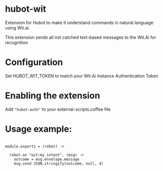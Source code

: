# hubot-wit

Extension for Hubot to make it understand commands in natural language using Wit.ai.

This extension sends all not catched text-based messages to the Wit.Ai for recognition

# Configuration

Set HUBOT_WIT_TOKEN to match your Wit.Ai instance Authentication Token

# Enabling the extension

Add ```"hubot-auth"``` to your external-scripts.coffee file

# Usage example:

```

module.exports = (robot) ->

  robot.on "wit:my_intent", (msg) ->
    outcome = msg.envelope.message
	msg.send JSON.stringify(outcome, null, 4)

```